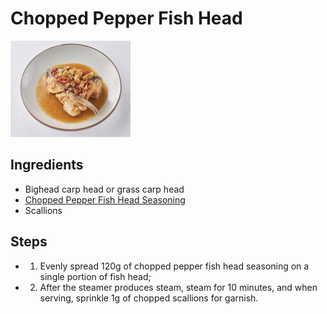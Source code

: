 # Chopped Pepper Fish Head

![Chopped Pepper Fish Head](../../images/%E5%89%81%E6%A4%92%E9%B1%BC%E5%A4%B4%EF%BC%88%E8%8D%89%E9%B1%BC%E5%A4%B4%E7%89%88%EF%BC%89.png)


## Ingredients
- Bighead carp head or grass carp head
- [Chopped Pepper Fish Head Seasoning](../seasonings/Chopped%20Pepper%20Fish%20Head%20Seasoning.md)
- Scallions

## Steps
- 1. Evenly spread 120g of chopped pepper fish head seasoning on a single portion of fish head;
- 2. After the steamer produces steam, steam for 10 minutes, and when serving, sprinkle 1g of chopped scallions for garnish.